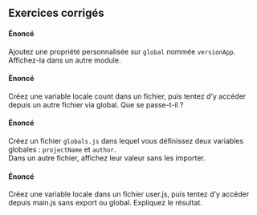 ## Exercices corrigés

#### Énoncé
Ajoutez une propriété personnalisée sur `global` nommée `versionApp`. Affichez-la dans un autre module.

#### Énoncé
Créez une variable locale count dans un fichier, puis tentez d’y accéder depuis un autre fichier via global. Que se passe-t-il ?


#### Énoncé
Créez un fichier `globals.js` dans lequel vous définissez deux variables globales : `projectName` et `author`.  
Dans un autre fichier, affichez leur valeur sans les importer.

#### Énoncé
Créez une variable locale dans un fichier user.js, puis tentez d’y accéder depuis main.js sans export ou global. Expliquez le résultat.
